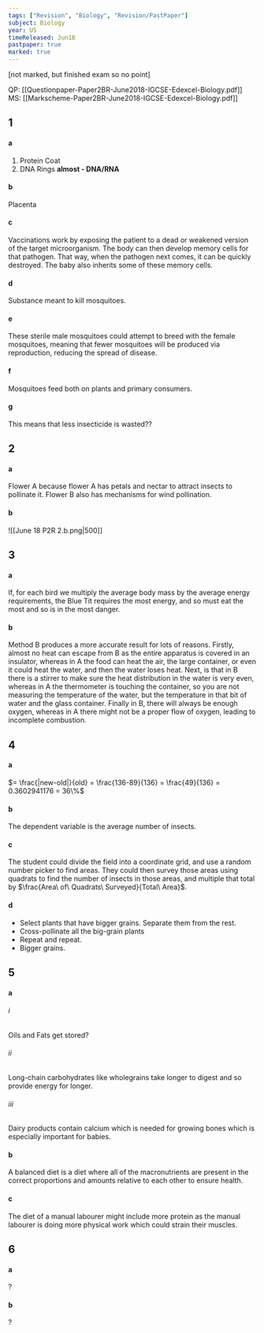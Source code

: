 ```yaml
---
tags: ["Revision", "Biology", "Revision/PastPaper"]
subject: Biology
year: U5
timeReleased: Jun18
pastpaper: true
marked: true
---
```


[not marked, but finished exam so no point]

QP: [[Questionpaper-Paper2BR-June2018-IGCSE-Edexcel-Biology.pdf]]
MS: [[Markscheme-Paper2BR-June2018-IGCSE-Edexcel-Biology.pdf]]

## 1
#### a
1) Protein Coat
2) DNA Rings **almost - DNA/RNA**

#### b
Placenta

#### c
Vaccinations work by exposing the patient to a dead or weakened version of the target microorganism. The body can then develop memory cells for that pathogen. That way, when the pathogen next comes, it can be quickly destroyed. The baby also inherits some of these memory cells.

#### d
Substance meant to kill mosquitoes.

#### e
These sterile male mosquitoes could attempt to breed with the female mosquitoes, meaning that fewer mosquitoes will be produced via reproduction, reducing the spread of disease.

#### f
Mosquitoes feed both on plants and primary consumers.

#### g
This means that less insecticide is wasted??


## 2
#### a
Flower A because flower A has petals and nectar to attract insects to pollinate it. Flower B also has mechanisms for wind pollination.

#### b
![[June 18 P2R 2.b.png|500]]

## 3
#### a
If, for each bird we multiply the average body mass by the average energy requirements, the Blue Tit requires the most energy, and so must eat the most and so is in the most danger.

#### b
Method B produces a more accurate result for lots of reasons. Firstly, almost no heat can escape from B as the entire apparatus is covered in an insulator, whereas in A the food can heat the air, the large container, or even it could heat the water, and then the water loses heat. Next, is that in B there is a stirrer to make sure the heat distribution in the water is very even, whereas in A the thermometer is touching the container, so you are not measuring the temperature of the water, but the temperature in that bit of water and the glass container. Finally in B, there will always be enough oxygen, whereas in A there might not be a proper flow of oxygen, leading to incomplete combustion.


## 4
#### a
$= \frac{|new-old|}{old} = \frac{136-89}{136} = \frac{49}{136} = 0.3602941176 = 36\%$

#### b
The dependent variable is the average number of insects.

#### c
The student could divide the field into a coordinate grid, and use a random number picker to find areas. They could then survey those areas using quadrats to find the number of insects in those areas, and multiple that total by $\frac{Area\ of\ Quadrats\ Surveyed}{Total\ Area}$.

#### d
 - Select plants that have bigger grains. Separate them from the rest.
 - Cross-pollinate all the big-grain plants
 - Repeat and repeat.
 - Bigger grains.


## 5
#### a
###### i
Oils and Fats get stored?
###### ii
Long-chain carbohydrates like wholegrains take longer to digest and so provide energy for longer.
###### iii
Dairy products contain calcium which is needed for growing bones which is especially important for babies.

#### b
A balanced diet is a diet where all of the macronutrients are present in the correct proportions and amounts relative to each other to ensure health.

#### c
The diet of a manual labourer might include more protein as the manual labourer is doing more physical work which could strain their muscles.


## 6
#### a
?

#### b
?